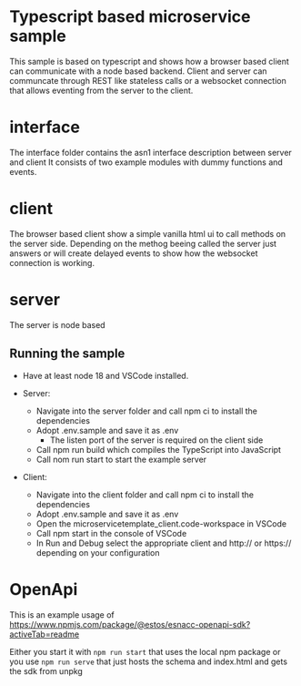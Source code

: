# Typescript based microservice sample
This sample is based on typescript and shows how a browser based client can communicate with a node based backend.
Client and server can communcate through REST like stateless calls or a websocket connection that allows eventing from the server to the client.

# interface
The interface folder contains the asn1 interface description between server and client
It consists of two example modules with dummy functions and events.

# client
The browser based client show a simple vanilla html ui to call methods on the server side.
Depending on the methog beeing called the server just answers or will create delayed events to show how the websocket connection is working.

# server
The server is node based 

## Running the sample
* Have at least node 18 and VSCode installed.
* Server:
  * Navigate into the server folder and call npm ci to install the dependencies
  * Adopt .env.sample and save it as .env
    * The listen port of the server is required on the client side 
  * Call npm run build which compiles the TypeScript into JavaScript
  * Call nom run start to start the example server

* Client:
  * Navigate into the client folder and call npm ci to install the dependencies
  * Adopt .env.sample and save it as .env
  * Open the microservicetemplate_client.code-workspace in VSCode
  * Call npm start in the console of VSCode
  * In Run and Debug select the appropriate client and http:// or https:// depending on your configuration

# OpenApi
This is an example usage of https://www.npmjs.com/package/@estos/esnacc-openapi-sdk?activeTab=readme

Either you start it with `npm run start` that uses the local npm package or you use `npm run serve` that just hosts the schema and index.html and gets the sdk from unpkg